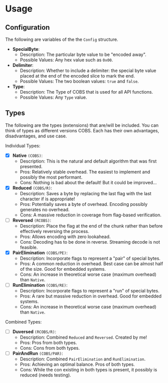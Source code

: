 # Usage

## Configuration

The following are variables of the the `Config` structure.

* **SpecialByte**:
  * Description: The particular byte value to be "encoded away".
  * Possible Values: Any hex value such as `0x00`.
* **Delimiter**:
  * Description: Whether to include a delimiter: the special byte value placed at the end of the encoded slice to mark the end.
  * Possible Values: The two boolean values: `true` and `false`.
* **Type**:
  * Description: The Type of COBS that is used for all API functions.
  * Possible Values: Any `Type` value.

## Types

The following are the types (extensions) that are/will be included. You can think of types as different versions COBS. Each has their own advantages, disadvantages, and use case.

Individual Types:

* [X] **Native** ``(COBS)``:
  * Description: This is the natural and default algorithm that was first presented.
  * Pros: Relatively stable overhead. The easiest to implement and possibly the most performant.
  * Cons: Nothing is bad about the default! But it could be improved...
* [X] **Reduced** ``(COBS/R)``:
  * Description: Saves a byte by replacing the last flag with the last character if is appropriate!
  * Pros: Potentially saves a byte of overhead. Encoding possibly generates no overhead.
  * Cons: A massive reduction in coverage from flag-based verification.
* [ ] **Reversed** ``(RCOBS)``:
  * Description: Place the flag at the end of the chunk rather than before effectively reversing the process.
  * Pros: Allows encoding with zero lookahead.
  * Cons: Decoding has to be done in reverse. Streaming decode is not feasible.
* [X] **PairElimination** ``(COBS/PE)``:
  * Description: Incorporate flags to represent a "pair" of special bytes.
  * Pros: A common reduction in overhead. Best case can be almost half of the size. Good for embedded systems.
  * Cons: An increase in theoretical worse case (maximum overhead) than `Native`.
* [ ] **RunElimination** ``(COBS/RE)``:
  * Description: Incorporate flags to represent a "run" of special bytes.
  * Pros: A rare but massive reduction in overhead. Good for embedded systems.
  * Cons: An increase in theoretical worse case (maximum overhead) than `Native`.

Combined Types:

* [ ] **Duversed** ``(RCOBS/R)``:
  * Description: Combined `Reduced` and `Reversed`. Created by me!
  * Pros: Pros from both types.
  * Cons: Cons from both types.
* [ ] **PairAndRun** ``(COBS/PAR)``:
  * Description: Combined `PairElimination` and `RunElimination`.
  * Pros: Achieving an optimal balance. Pros of both types.
  * Cons: While the con existing in both types is present, it possibly is reduced (needs testing).